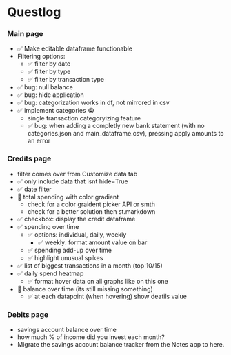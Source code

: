 # Questlog

### Main page
- ✅ Make editable dataframe functionable
- Filtering options:
    - ✅ filter by date
    - ✅ filter by type
    - ✅ filter by transaction type
- ✅ bug: null balance
- ✅ bug: hide application
- ✅ bug: categorization works in df, not mirrored in csv
- ✅ implement categories 😭 
    - single transaction categoryizing feature
    - ✅ bug: when adding a completly new bank statement (with no categories.json and main_dataframe.csv), pressing apply amounts to an error

### Credits page
- filter comes over from Customize data tab
- ✅ only include data that isnt hide=True
- ✅ date filter
- 🚧 total spending with color gradient
    - check for a color graident picker API or smth
    - check for a better solution then st.markdown
- ✅ checkbox: display the credit dataframe
- ✅ spending over time
    - ✅ options: individual, daily, weekly
        - ✅ weekly: format amount value on bar
    - ✅ spending add-up over time
    - ✅ highlight unusual spikes
- ✅ list of biggest transactions in a month (top 10/15)
- ✅ daily spend heatmap
    - ✅ format hover data on all graphs like on this one
- 🚧 balance over time (its still missing something)
    - ✅ at each datapoint (when hovering) show deatils value

### Debits page
- savings account balance over time
- how much % of income did you invest each month?
- Migrate the savings account balance tracker from the Notes app to here.
